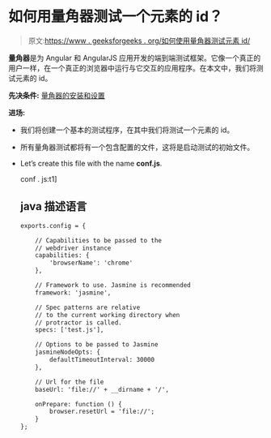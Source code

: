 # 如何用量角器测试一个元素的 id？

> 原文:[https://www . geeksforgeeks . org/如何使用量角器测试元素 id/](https://www.geeksforgeeks.org/how-to-test-the-id-of-an-element-using-protractor/)

**量角器**是为 Angular 和 AngularJS 应用开发的端到端测试框架。它像一个真正的用户一样，在一个真正的浏览器中运行与它交互的应用程序。在本文中，我们将测试元素的 id。

**先决条件:** [量角器的安装和设置](https://www.geeksforgeeks.org/angularjs-end-to-end-e2e-testing-protractor-installation-and-setup/)

**进场:**

*   我们将创建一个基本的测试程序，在其中我们将测试一个元素的 id。
*   所有量角器测试都将有一个包含配置的文件，这将是启动测试的初始文件。
*   Let’s create this file with the name **conf.js**.

    conf . js:t1]

    ## java 描述语言

    ```html
    exports.config = {

        // Capabilities to be passed to the
        // webdriver instance
        capabilities: {
            'browserName': 'chrome'
        },

        // Framework to use. Jasmine is recommended
        framework: 'jasmine',

        // Spec patterns are relative 
        // to the current working directory when
        // protractor is called.
        specs: ['test.js'],

        // Options to be passed to Jasmine
        jasmineNodeOpts: {
            defaultTimeoutInterval: 30000
        },

        // Url for the file
        baseUrl: 'file://' + __dirname + '/',

        onPrepare: function () {
            browser.resetUrl = 'file://';
        }
    };
    ```